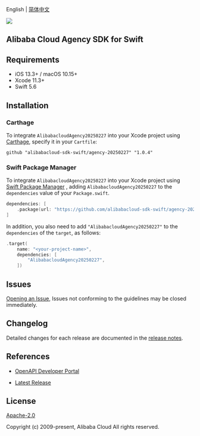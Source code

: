English | [简体中文](README-CN.md)

![](https://aliyunsdk-pages.alicdn.com/icons/AlibabaCloud.svg)

## Alibaba Cloud Agency SDK for Swift

## Requirements

- iOS 13.3+ / macOS 10.15+
- Xcode 11.3+
- Swift 5.6

## Installation

### Carthage

To integrate `AlibabacloudAgency20250227` into your Xcode project using [Carthage](https://github.com/Carthage/Carthage), specify it in your `Cartfile`:

```ogdl
github "alibabacloud-sdk-swift/agency-20250227" "1.0.4"
```

### Swift Package Manager

To integrate `AlibabacloudAgency20250227` into your Xcode project using [Swift Package Manager](https://swift.org/package-manager/) , adding `AlibabacloudAgency20250227` to the `dependencies` value of your `Package.swift`.

```swift
dependencies: [
    .package(url: "https://github.com/alibabacloud-sdk-swift/agency-20250227.git", from: "1.0.4")
]
```

In addition, you also need to add `"AlibabacloudAgency20250227"` to the `dependencies` of the `target`, as follows:

```swift
.target(
    name: "<your-project-name>",
    dependencies: [
        "AlibabacloudAgency20250227",
    ])
```

## Issues

[Opening an Issue](https://github.com/alibabacloud-sdk-swift/agency-20250227/issues/new), Issues not conforming to the guidelines may be closed immediately.

## Changelog

Detailed changes for each release are documented in the [release notes](./ChangeLog.txt).

## References

* [OpenAPI Developer Portal](https://next.api.alibabacloud.com/home)
- [Latest Release](https://github.com/alibabacloud-sdk-swift/agency-20250227)

## License

[Apache-2.0](http://www.apache.org/licenses/LICENSE-2.0)

Copyright (c) 2009-present, Alibaba Cloud All rights reserved.
